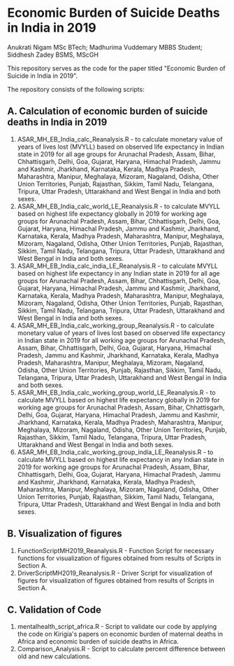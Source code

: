 # Economic Burden of Suicide Deaths in India in 2019

Anukrati Nigam MSc BTech; Madhurima Vuddemary MBBS Student; Siddhesh Zadey BSMS, MScGH

This repository serves as the code for the paper titled "Economic Burden of Suicide in India in 2019".

The repository consists of the following scripts:
## A. Calculation of economic burden of suicide deaths in India in 2019
1. ASAR_MH_EB_India_calc_Reanalysis.R - to calculate monetary value of years of lives lost (MVYLL) based on observed life expectancy in Indian state in 2019 for all age groups for Arunachal Pradesh, Assam, Bihar, Chhattisgarh, Delhi, Goa, Gujarat, Haryana, Himachal Pradesh, Jammu and Kashmir, Jharkhand, Karnataka, Kerala, Madhya Pradesh, Maharashtra, Manipur, Meghalaya, Mizoram, Nagaland, Odisha, Other Union Territories, Punjab, Rajasthan, Sikkim, Tamil Nadu, Telangana, Tripura, Uttar Pradesh, Uttarakhand and West Bengal in India and both sexes.
2. ASAR_MH_EB_India_calc_world_LE_Reanalysis.R - to calculate MVYLL based on highest life expectancy globally in 2019  for working age groups for Arunachal Pradesh, Assam, Bihar, Chhattisgarh, Delhi, Goa, Gujarat, Haryana, Himachal Pradesh, Jammu and Kashmir, Jharkhand, Karnataka, Kerala, Madhya Pradesh, Maharashtra, Manipur, Meghalaya, Mizoram, Nagaland, Odisha, Other Union Territories, Punjab, Rajasthan, Sikkim, Tamil Nadu, Telangana, Tripura, Uttar Pradesh, Uttarakhand and West Bengal in India and both sexes.
3. ASAR_MH_EB_India_calc_india_LE_Reanalysis.R - to calculate MVYLL based on highest life expectancy in any Indian state in 2019 for all age groups for Arunachal Pradesh, Assam, Bihar, Chhattisgarh, Delhi, Goa, Gujarat, Haryana, Himachal Pradesh, Jammu and Kashmir, Jharkhand, Karnataka, Kerala, Madhya Pradesh, Maharashtra, Manipur, Meghalaya, Mizoram, Nagaland, Odisha, Other Union Territories, Punjab, Rajasthan, Sikkim, Tamil Nadu, Telangana, Tripura, Uttar Pradesh, Uttarakhand and West Bengal in India and both sexes. 
4. ASAR_MH_EB_India_calc_working_group_Reanalysis.R - to calculate monetary value of years of lives lost based on observed life expectancy in Indian state in 2019 for all working age groups for Arunachal Pradesh, Assam, Bihar, Chhattisgarh, Delhi, Goa, Gujarat, Haryana, Himachal Pradesh, Jammu and Kashmir, Jharkhand, Karnataka, Kerala, Madhya Pradesh, Maharashtra, Manipur, Meghalaya, Mizoram, Nagaland, Odisha, Other Union Territories, Punjab, Rajasthan, Sikkim, Tamil Nadu, Telangana, Tripura, Uttar Pradesh, Uttarakhand and West Bengal in India and both sexes.
5. ASAR_MH_EB_India_calc_working_group_world_LE_Reanalysis.R - to calculate MVYLL based on highest life expectancy globally in 2019  for working age groups for Arunachal Pradesh, Assam, Bihar, Chhattisgarh, Delhi, Goa, Gujarat, Haryana, Himachal Pradesh, Jammu and Kashmir, Jharkhand, Karnataka, Kerala, Madhya Pradesh, Maharashtra, Manipur, Meghalaya, Mizoram, Nagaland, Odisha, Other Union Territories, Punjab, Rajasthan, Sikkim, Tamil Nadu, Telangana, Tripura, Uttar Pradesh, Uttarakhand and West Bengal in India and both sexes.
6. ASAR_MH_EB_India_calc_working_group_india_LE_Reanalysis.R - to calculate MVYLL based on highest life expectancy in any Indian state in 2019 for working age groups for Arunachal Pradesh, Assam, Bihar, Chhattisgarh, Delhi, Goa, Gujarat, Haryana, Himachal Pradesh, Jammu and Kashmir, Jharkhand, Karnataka, Kerala, Madhya Pradesh, Maharashtra, Manipur, Meghalaya, Mizoram, Nagaland, Odisha, Other Union Territories, Punjab, Rajasthan, Sikkim, Tamil Nadu, Telangana, Tripura, Uttar Pradesh, Uttarakhand and West Bengal in India and both sexes.


## B. Visualization of figures
1. FunctionScriptMH2019_Reanalysis.R - Function Script for necessary functions for visualization of figures obtained from results of Scripts in Section A.
2. DriverScriptMH2019_Reanalysis.R - Driver Script for visualization of figures for visualization of figures obtained from results of Scripts in Section A.

## C. Validation of Code
1. mentalhealth_script_africa.R - Script to validate our code by applying the code on Kirigia's papers on economic burden of maternal deaths in Africa and economic burden of suicide deaths in Africa.
2. Comparison_Analysis.R - Script to calculate percent difference between old and new calculations.
